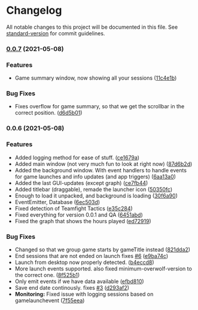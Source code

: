 # Changelog

All notable changes to this project will be documented in this file. See [standard-version](https://github.com/conventional-changelog/standard-version) for commit guidelines.

### [0.0.7](https://github.com/itssimple/overwolf-game-time-tracker/compare/v0.0.6...v0.0.7) (2021-05-08)


### Features

* Game summary window, now showing all your sessions ([11c4e1b](https://github.com/itssimple/overwolf-game-time-tracker/commit/11c4e1b62b616c590f877e9036e5cdd0a103d3eb))


### Bug Fixes

* Fixes overflow for game summary, so that we get the scrollbar in the correct position. ([d6d5b01](https://github.com/itssimple/overwolf-game-time-tracker/commit/d6d5b0164f051dc93fe7e4cb5eacfcb2cad07712))

### 0.0.6 (2021-05-08)


### Features

* Added logging method for ease of stuff. ([ce1679a](https://github.com/itssimple/overwolf-game-time-tracker/commit/ce1679aaf00908e1a86770f94beb695e2982ef76))
* Added main window (not very much fun to look at right now) ([87d6b2d](https://github.com/itssimple/overwolf-game-time-tracker/commit/87d6b2d5f75787f6e18035ea9dd5dab21ecb608a))
* Added the background window. With event handlers to handle events for game launches and info updates (and app triggers) ([6aa13a0](https://github.com/itssimple/overwolf-game-time-tracker/commit/6aa13a0e5388e9b7a3bb043df8b3a061a45f9c18))
* Added the last GUI-updates (except graph) ([ce7fb44](https://github.com/itssimple/overwolf-game-time-tracker/commit/ce7fb44032098089b94f4738b170805602c86947))
* Added titlebar (draggable), remade the launcher icon ([50350fc](https://github.com/itssimple/overwolf-game-time-tracker/commit/50350fc3c2fac2c42958a91b99a1cc68631bbbf4))
* Enough to load it unpacked, and background is loading ([30f6a90](https://github.com/itssimple/overwolf-game-time-tracker/commit/30f6a907381e4f8f978198a88910edaff0017619))
* EventEmitter, Database ([6ec503d](https://github.com/itssimple/overwolf-game-time-tracker/commit/6ec503defe019cfff8373d373e9f72989f8d956f))
* Fixed detection of Teamfight Tactics ([e35c284](https://github.com/itssimple/overwolf-game-time-tracker/commit/e35c284556c2b8c88e992e4264ae9db052f4a551))
* Fixed everything for version 0.0.1 and QA ([6451abd](https://github.com/itssimple/overwolf-game-time-tracker/commit/6451abdeab75f53d70589f0ca38406873d16c437))
* Fixed the graph that shows the hours played ([ed72919](https://github.com/itssimple/overwolf-game-time-tracker/commit/ed72919d356a2d12d30bde8db0247a7cf2364448))


### Bug Fixes

* Changed so that we group game starts by gameTitle instead ([821dda2](https://github.com/itssimple/overwolf-game-time-tracker/commit/821dda26735505cc154f9db913c6c552bbfe69bf))
* End sessions that are not ended on launch fixes [#6](https://github.com/itssimple/overwolf-game-time-tracker/issues/6) ([e9ba74c](https://github.com/itssimple/overwolf-game-time-tracker/commit/e9ba74ca5eeabddc2145e93a7ab523b97db57fc5))
* Launch from desktop now properly detected. ([b4eccd8](https://github.com/itssimple/overwolf-game-time-tracker/commit/b4eccd8bb1c5d3ee1a3ce3a36128cf2ce8cc1385))
* More launch events supported. also fixed minimum-overwolf-version to the correct one. ([8f525b1](https://github.com/itssimple/overwolf-game-time-tracker/commit/8f525b1450420b20b552b19c47370d5d81601d33))
* Only emit events if we have data available ([efbd810](https://github.com/itssimple/overwolf-game-time-tracker/commit/efbd810559cc54e71666427bae97b97346921efa))
* Save end date continously. fixes [#3](https://github.com/itssimple/overwolf-game-time-tracker/issues/3) ([d293af2](https://github.com/itssimple/overwolf-game-time-tracker/commit/d293af2a48a6eb1babfafd766ef66f61c78133b9))
* **Monitoring:** Fixed issue with logging sessions based on gamelaunchevent ([7f55eea](https://github.com/itssimple/overwolf-game-time-tracker/commit/7f55eea4afb5c32b4e27f4072797da1b00f6e60c))

